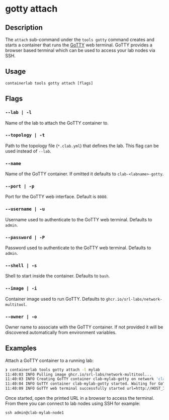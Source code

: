 # gotty attach

## Description

The `attach` sub-command under the `tools gotty` command creates and starts a container that runs the [GoTTY](https://github.com/srl-labs/gotty-service) web terminal. GoTTY provides a browser based terminal which can be used to access your lab nodes via SSH.

## Usage

```
containerlab tools gotty attach [flags]
```

## Flags

### `--lab | -l`

Name of the lab to attach the GoTTY container to.

### `--topology | -t`

Path to the topology file (`*.clab.yml`) that defines the lab. This flag can be used instead of `--lab`.

### `--name`

Name of the GoTTY container. If omitted it defaults to `clab-<labname>-gotty`.

### `--port | -p`

Port for the GoTTY web interface. Default is `8080`.

### `--username | -u`

Username used to authenticate to the GoTTY web terminal. Defaults to `admin`.

### `--password | -P`

Password used to authenticate to the GoTTY web terminal. Defaults to `admin`.

### `--shell | -s`

Shell to start inside the container. Defaults to `bash`.

### `--image | -i`

Container image used to run GoTTY. Defaults to `ghcr.io/srl-labs/network-multitool`.

### `--owner | -o`

Owner name to associate with the GoTTY container. If not provided it will be discovered automatically from environment variables.

## Examples

Attach a GoTTY container to a running lab:

```bash
❯ containerlab tools gotty attach -l mylab
11:40:03 INFO Pulling image ghcr.io/srl-labs/network-multitool...
11:40:03 INFO Creating GoTTY container clab-mylab-gotty on network 'clab-mylab'
11:40:04 INFO GoTTY container clab-mylab-gotty started. Waiting for GoTTY service to initialize...
11:40:09 INFO GoTTY web terminal successfully started url=http://HOST_IP:8080 username=admin password=admin
```

Once started, open the printed URL in a browser to access the terminal. From there you can connect to lab nodes using SSH for example:

```
ssh admin@clab-mylab-node1
```
